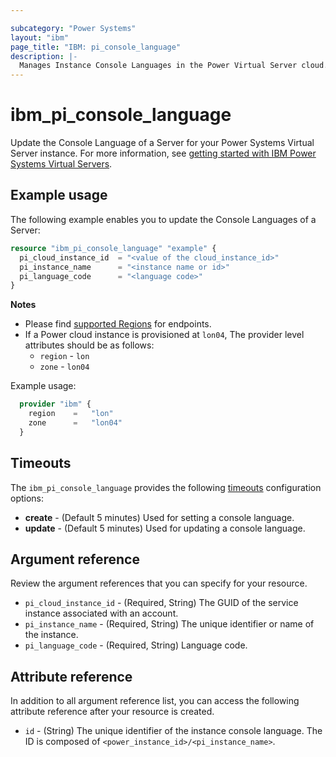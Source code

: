 ```yaml
---

subcategory: "Power Systems"
layout: "ibm"
page_title: "IBM: pi_console_language"
description: |-
  Manages Instance Console Languages in the Power Virtual Server cloud.
---
```


# ibm_pi_console_language

Update the Console Language of a Server for your Power Systems Virtual Server instance. For more information, see [getting started with IBM Power Systems Virtual Servers](https://cloud.ibm.com/docs/power-iaas?topic=power-iaas-getting-started).

## Example usage
The following example enables you to update the Console Languages of a Server:

```terraform
resource "ibm_pi_console_language" "example" {
  pi_cloud_instance_id  = "<value of the cloud_instance_id>"
  pi_instance_name      = "<instance name or id>"
  pi_language_code      = "<language code>"
}
```

**Notes**
* Please find [supported Regions](https://cloud.ibm.com/apidocs/power-cloud#endpoint) for endpoints.
* If a Power cloud instance is provisioned at `lon04`, The provider level attributes should be as follows:
  * `region` - `lon`
  * `zone` - `lon04`
  
Example usage:

  ```terraform
    provider "ibm" {
      region    =   "lon"
      zone      =   "lon04"
    }
  ```

## Timeouts

The `ibm_pi_console_language` provides the following [timeouts](https://www.terraform.io/docs/language/resources/syntax.html) configuration options:

- **create** - (Default 5 minutes) Used for setting a console language.
- **update** - (Default 5 minutes) Used for updating a console language.

## Argument reference

Review the argument references that you can specify for your resource. 

- `pi_cloud_instance_id` - (Required, String) The GUID of the service instance associated with an account.
- `pi_instance_name` - (Required, String) The unique identifier or name of the instance.
- `pi_language_code` - (Required, String) Language code.

## Attribute reference

In addition to all argument reference list, you can access the following attribute reference after your resource is created.

- `id` - (String) The unique identifier of the instance console language. The ID is composed of `<power_instance_id>/<pi_instance_name>`.

